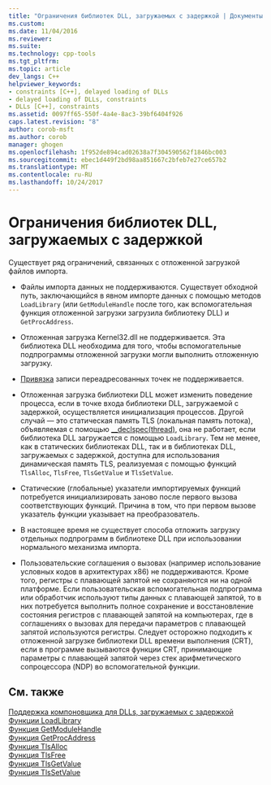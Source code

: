```yaml
---
title: "Ограничения библиотек DLL, загружаемых с задержкой | Документы Microsoft"
ms.custom: 
ms.date: 11/04/2016
ms.reviewer: 
ms.suite: 
ms.technology: cpp-tools
ms.tgt_pltfrm: 
ms.topic: article
dev_langs: C++
helpviewer_keywords:
- constraints [C++], delayed loading of DLLs
- delayed loading of DLLs, constraints
- DLLs [C++], constraints
ms.assetid: 0097ff65-550f-4a4e-8ac3-39bf6404f926
caps.latest.revision: "8"
author: corob-msft
ms.author: corob
manager: ghogen
ms.openlocfilehash: 1f952de894cad02638a7f304590562f1846bc003
ms.sourcegitcommit: ebec1d449f2bd98aa851667c2bfeb7e27ce657b2
ms.translationtype: MT
ms.contentlocale: ru-RU
ms.lasthandoff: 10/24/2017
---
```

# <a name="constraints-of-delay-loading-dlls"></a>Ограничения библиотек DLL, загружаемых с задержкой
Существует ряд ограничений, связанных с отложенной загрузкой файлов импорта.  
  
-   Файлы импорта данных не поддерживаются. Существует обходной путь, заключающийся в явном импорте данных с помощью методов `LoadLibrary` (или `GetModuleHandle` после того, как вспомогательная функция отложенной загрузки загрузила библиотеку DLL) и `GetProcAddress`.  
  
-   Отложенная загрузка Kernel32.dll не поддерживается. Эта библиотека DLL необходима для того, чтобы вспомогательные подпрограммы отложенной загрузки могли выполнить отложенную загрузку.  
  
-   [Привязка](../../build/reference/binding-imports.md) записи переадресованных точек не поддерживается.  
  
-   Отложенная загрузка библиотеки DLL может изменить поведение процесса, если в точке входа библиотеки DLL, загружаемой с задержкой, осуществляется инициализация процессов. Другой случай — это статическая память TLS (локальная память потока), объявляемая с помощью [__declspec(thread)](../../cpp/thread.md), она не работает, если библиотека DLL загружается с помощью `LoadLibrary`. Тем не менее, как в статических библиотеках DLL, так и в библиотеках DLL, загружаемых с задержкой, доступна для использования динамическая память TLS, реализуемая с помощью функций `TlsAlloc`, `TlsFree`, `TlsGetValue` и `TlsSetValue`.  
  
-   Статические (глобальные) указатели импортируемых функций потребуется инициализировать заново после первого вызова соответствующих функций. Причина в том, что при первом вызове указатель функции указывает на преобразователь.  
  
-   В настоящее время не существует способа отложить загрузку отдельных подпрограмм в библиотеке DLL при использовании нормального механизма импорта.  
  
-   Пользовательские соглашения о вызовах (например использование условных кодов в архитектурах x86) не поддерживаются. Кроме того, регистры с плавающей запятой не сохраняются ни на одной платформе. Если пользовательская вспомогательная подпрограмма или обработчик используют типы данных с плавающей запятой, то в них потребуется выполнить полное сохранение и восстановление состояния регистров с плавающей запятой на компьютерах, где в соглашениях о вызовах для передачи параметров с плавающей запятой используются регистры. Следует осторожно подходить к отложенной загрузке библиотеки DLL времени выполнения (CRT), если в программе вызываются функции CRT, принимающие параметры с плавающей запятой через стек арифметического сопроцессора (NDP) во вспомогательной функции.  
  
## <a name="see-also"></a>См. также  
 [Поддержка компоновщика для DLLs, загружаемых с задержкой](../../build/reference/linker-support-for-delay-loaded-dlls.md)   
 [Функции LoadLibrary](http://msdn.microsoft.com/library/windows/desktop/ms684175.aspx)   
 [Функция GetModuleHandle](http://msdn.microsoft.com/library/windows/desktop/ms683199.aspx)   
 [Функция GetProcAddress](http://msdn.microsoft.com/library/windows/desktop/ms683212.aspx)   
 [Функция TlsAlloc](http://msdn.microsoft.com/library/windows/desktop/ms686801.aspx)   
 [Функция TlsFree](http://msdn.microsoft.com/library/windows/desktop/ms686804.aspx)   
 [Функция TlsGetValue](http://msdn.microsoft.com/library/windows/desktop/ms686812.aspx)   
 [Функция TlsSetValue](http://msdn.microsoft.com/library/windows/desktop/ms686818.aspx)